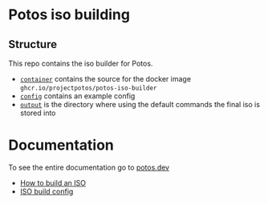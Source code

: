 # Potos iso building

## Structure
This repo contains the iso builder for Potos. 
 * [`container`](container) contains the source for the docker image `ghcr.io/projectpotos/potos-iso-builder`
 * [`config`](config) contains an example config
 * [`output`](output) is the directory where using the default commands the final iso is stored into


# Documentation
To see the entire documentation go to [potos.dev](https://potos.dev)
 * [How to build an ISO](https://potos.dev/guide/iso-build/how-to-build.html)
 * [ISO build config](https://potos.dev/guide/iso-build/config.html)
